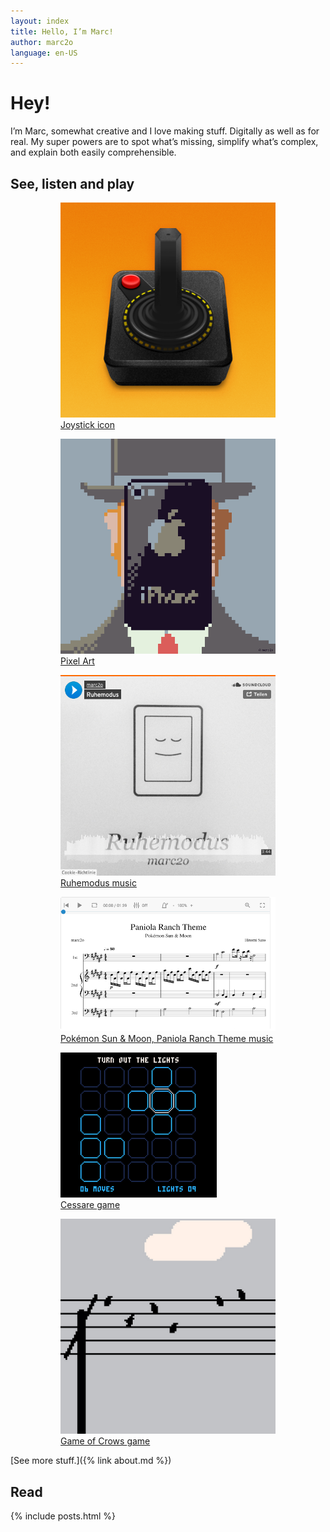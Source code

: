 ```yaml
---
layout: index
title: Hello, I’m Marc!
author: marc2o
language: en-US
---
```


# Hey!

I’m Marc, somewhat creative and I love making stuff. Digitally as well as for real. My super powers are to spot what’s missing, simplify what’s complex, and explain both easily comprehensible.

## See, listen and play

<figure class="gallery">
    <figure>
        <a href="https://www.deviantart.com/marc2o/art/OpenEmu-Icon-372583030" target="_blank"><img src="/images/icon.joystick.png" alt="joystick">
        <figcaption>
            Joystick <span class="badge">icon</span>
        </figcaption>
        </a>
    </figure>
    <figure>
        <a href="https://www.deviantart.com/marc2o/art/The-Son-of-Man-748505267" target="_blank"><img src="/images/pixelart.the-son-of-man.png" alt="Son of Man pixel art">
        <figcaption>
            Pixel <span class="badge">Art</span>
        </figcaption>
        </a>
    </figure>
    <figure>
        <a href="https://soundcloud.com/marc2o/ruhemodus" target="_blank"><img src="/images/soundcloud.ruhemodus.png" alt="Listen to Ruhemodus on Soundcloud">
        <figcaption>
            Ruhemodus <span class="badge">music</span>
        </figcaption>
        </a>
    </figure>
    <figure>
        <a href="https://musescore.com/user/8006541/scores/6184657" target="_blank"><img src="/images/musescore.paniola-ranch.png" alt="Listen to Paniola Ranch Theme on MuseScore">
        <figcaption>
            Pokémon Sun & Moon,
            Paniola Ranch Theme <span class="badge">music</span>
        </figcaption>
        </a>
    </figure>
    <figure>
        <a href="https://marc2o.itch.io/cessare" target="_blank"><img src="/images/cessare.png" alt="Cessare Game Screenshot">
        <figcaption>
            Cessare <span class="badge">game</span>
        </figcaption>
        </a>
    </figure>
    <figure>
        <a href="https://marc2o.itch.io/game-of-crows" target="_blank"><img src="/images/gameofcrows.png" alt="Game of Crows">
        <figcaption>
            Game of Crows <span class="badge">game</span>
        </figcaption>
        </a>
    </figure>
</figure>

[See more stuff.]({% link about.md %})

## Read

{% include posts.html %}
